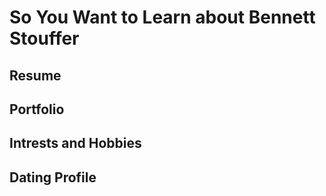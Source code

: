 # So You Want to Learn about Bennett Stouffer

## Resume

## Portfolio

## Intrests and Hobbies

## Dating Profile